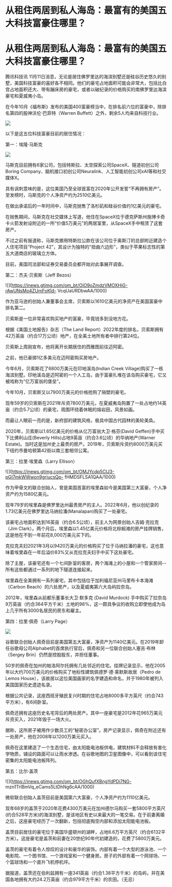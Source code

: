 # 从租住两居到私人海岛：最富有的美国五大科技富豪住哪里？

# 从租住两居到私人海岛：最富有的美国五大科技富豪住哪里？

腾讯科技讯
11月11日消息，无论是居住佛罗里达的海滨别墅还是硅谷历史悠久的别墅，美国科技富豪的喜好各不相同。他们的豪宅占地面积可能会非常大，包括比白宫占地面积还大、带有蹦床房的豪宅，或者以破纪录的价格购买的南佛罗里达海滨豪宅和夏威夷小岛。

在今年10月《福布斯》发布的美国400富豪榜当中，在排名前六位的富豪中，除排名第四的股神沃伦·巴菲特（Warren
Buffett）之外，剩余5人均来自科技行业。

![](https://inews.gtimg.com/om_bt/OBfBtpR_9X26rcgVMT5wMATqo9aKM8XcN6p56JyGbn_2sAA/1000)

以下是这五位科技富豪目前的居住情况：

第一：埃隆·马斯克

![](https://inews.gtimg.com/om_bt/OOvRFmWowKGmph8FzWgUfmscKKhZC7NU1aAmdu6513uYcAA/1000)

马斯克目前拥有6家公司，包括特斯拉、太空探索公司SpaceX、隧道初创公司Boring
Company、脑机接口初创公司Neuralink、人工智能初创公司xAI等和社交媒体X。

具有讽刺意味的是，这位美国乃至全球首富在2020年公开发誓“不再拥有房产”。至发榜时，马斯克的个人净资产约为2510亿美元。

在做出承诺后的一年时间中，马斯克抛售了洛杉矶和硅谷价值约1亿美元的豪宅。

在抛售期间，马斯克在社交媒体上写道，他住在SpaceX位于德克萨斯州施博卡奇卡火箭发射设附近的一所“价值5万美元”的两居室里，从SpaceX手中租赁了这套房产。

不过之前有报道称，马斯克挪用特斯拉公款在该公司位于奥斯汀的总部附近建造个人住宅项目“Project
42”，其设计为独特的“扭曲六边形”，类似于苹果标志性的第五大道商店的玻璃立方体。

目前，美国司法部和证券交易委员会都开始对此事展开调查。

第二：杰夫·贝索斯（Jeff Bezos）

![](https://inews.gtimg.com/om_bt/OiO9oZmdzVMOXHiG-rAwUNsMo4ZUmFoKId-
VcqUaURDbwAA/1000)

作为亚马逊的创始人兼董事会主席，贝索斯以1610亿美元的净资产在美国富豪中排名第二。

贝索斯是一位非常喜欢购买地产的富豪，毕竟钱多到没地方花。

根据《美国土地报告》杂志（The Land Report）2022年度的排名，贝索斯拥有42万英亩（约合17万公顷）地产，在全美土地所有者中排行第24位。

贝索斯上周刚宣布，他将离开长期居住的西雅图前往迈阿密。

之前，他已豪掷1亿多美元在迈阿密购买房地产。

今年6月，贝索斯花了6800万美元在印地溪岛(Indian Creek
Village)购买了一栋海滨别墅。印地溪岛是迈阿密的一个人工岛，由于富豪扎堆在该岛购买豪宅，它又被戏称为“亿万富翁的堡垒”。

今年10月，贝索斯又以7900万美元的价格抢购了隔壁的豪宅。

现年59岁的贝索斯在2021年斥资7800万美元，在夏威夷岛购置了一处占地约14英亩（约合5.7公顷）的豪宅，周围环绕着休眠的熔岩田，风景如画。

而最让人眼前一亮的是，新府邸的建筑风格，极具中国古代园林的美轮美奂。

2020年，贝索斯以1.65亿美元的价格从亿万富翁大卫·格芬(David Geffen)手中买下比佛利山庄(Beverly
Hills)占地9英亩（约合3.6公顷）的华纳地产(Warner
Estate)。当时这是加州史上最贵的房产。2019年，贝索斯斥资约8000万美元买下纽约市曼哈顿第42街以南三套相邻公寓。

第三：拉里·埃里森（Larry Ellison）

![](https://inews.gtimg.com/om_bt/OMJYcdp5CIJ3-pGI7mkWWwon9grjucsQp-
fHMDSFLSA1QAA/1000)

作为甲骨文的联合创始人，曾是美国首富的埃里森如今是美国第三大富豪，个人净资产约为1580亿美元。

现年79岁的埃里森是佛罗里达州最贵房产的主人。2022年6月，他以创纪录的1.73亿美元在佛罗里达马纳拉潘(Manalapan)购买了一处豪宅。

该豪宅占地面积达到16英亩（约合6.5公顷），前主人为网景创始人吉姆·克拉克（Jim
Clark）。两个月后，埃里森以1.45亿美元价格将北棕榈滩的房产挂牌销售，这是他在不到一年前花8,000万美元买下的。

克拉克夫妇2021年3月以9420万美元的价格购买了位于马纳拉潘的豪宅，这也意味着埃里森在一年后溢价83%又从克拉克夫妇手中买下这处豪宅。

除了主屋，该豪宅还有一个七间卧室的客房，两个海滩上的小屋和一个管家房间--所有这些都通过一系列的地下隧道连接起来。

埃里森在全美拥有一系列豪宅，其中包括位于加利福尼亚州马里布卡本海滩（Carbon Beach）的六处房产，以及夏威夷第六大岛屿拉奈岛。

2012年，埃里森从前都乐董事长大卫·默多克 (David Murdock)
手中购买了拉奈岛9万英亩（约合364平方千米）土地的98%，这一颇具争议的收购立即使他成为岛上几乎所有3000名居民的房东和雇主。

第四：拉里·佩奇（Larry Page）

![](https://inews.gtimg.com/om_bt/ONJ0ZNqIg5N4dPoh9HMUZr894DVR_2RW2P5daZKfHHqWsAA/1000)

谷歌联合创始人佩奇目前是美国第五大富豪，净资产为1140亿美元。在2019年卸任谷歌母公司Alphabet的首席执行官后，佩奇和另一位联合创始人塞吉·布林（Sergey
Brin）仍然是控股股东，并担任董事。

50岁的佩奇在加州的帕洛阿尔托拥有几处邻近的住宅。挂牌记录显示，他在2005年以大约700万美元的价格购买了地标性建筑佩德罗·德·莱默斯故居（Pedro
de Lemos House），该故居以这位美国画家的名字建造和命名，并于1980年被列入美国国家历史遗迹名录。

根据公共记录，这座西班牙殖民复兴时期的住宅占地8000多平方英尺（约合743平方米），有6间卧室。

佩奇还拥有这座历史名宅背后的两处房产。其中一座豪宅是2012年花965万美元斥资买入，2021年毁于一场大火。

据称，这所房子被用作少数员工的“秘密办公室”。房产记录显示，佩奇在附近还有一处房产，他在2008年以1200万美元买入。

佩奇在这里建造了一个生态住宅，由太阳能电池板供电，建筑材料不会释放有害化学物质，铺设的路面可以让雨水渗透。在谷歌地图的卫星图像中，可以看到该住宅密集的太阳能电池板阵列。

第五：比尔·盖茨

![](https://inews.gtimg.com/om_bt/OGhQufXBngYdPDi7NG-
mzn1TrIBmVq_eCams5LtDhNg6cAA/1000)

微软联合创始人盖茨目前是美国第六大富豪，个人净资产约为1110亿美元。

现年68岁的盖茨于2020年花费4300万美元在加州德尔马购买一套5800平方英尺(约合528平方米)的海滨别墅，是该地区有史以来最大的一笔交易。在于前妻离婚之后，这座豪宅经历了一次翻新，包括彻底掏空内部和添加太阳能电池板。

盖茨目前居住的豪宅位于美国华盛顿州的湖畔，占地6.6万平方英尺（约合6132平方米）。这座豪宅是盖茨和前妻在20世纪90年代初建造的，花费了5800万美元。

盖茨的豪宅有着令人惊叹的设计和豪华的装饰。内部有着一个大型的游泳池、一个电影院、一个图书馆、一个游戏室和一个健身房。房子的外部有着一个网球场、一个篮球场和一个直升飞机停机坪。

据报道，盖茨还在伯利兹拥有一座341英亩（约合1.38平方千米）的岛屿，并在美国各地拥有大约24.2万英亩（约合979平方千米）的农田。（无忌）

